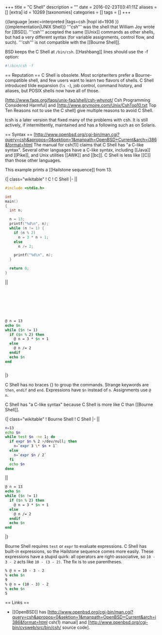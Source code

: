 +++
title = "C Shell"
description = ""
date = 2016-02-23T03:41:11Z
aliases = []
[extra]
id = 10269
[taxonomies]
categories = []
tags = []
+++

{{language
|exec=interpreted
|tags=csh
|hopl id=1936
}}{{implementation|UNIX Shell}}
'''csh''' was the shell that William Joy wrote for [[BSD]]. '''csh''' accepted the same [[Unix]] commands as other shells, but had a very different syntax (for variable assignments, control flow, and such). '''csh''' is not compatible with the [[Bourne Shell]].

BSD keeps the C Shell at <code>/bin/csh</code>. [[Hashbang]] lines should use the -f option:


```csh
#!/bin/csh -f
```


== Reputation ==
C Shell is obsolete. Most scriptwriters prefer a Bourne-compatible shell, and few users want to learn two flavors of shells. C Shell introduced tilde expansion (<code>ls ~</code>), job control, command history, and aliases, but POSIX shells now have all of those.

[http://www.faqs.org/faqs/unix-faq/shell/csh-whynot/ Csh Programming Considered Harmful] and [http://www.grymoire.com/Unix/CshTop10.txt Top Ten Reasons not to use the C shell] give multiple reasons to avoid C Shell.

tcsh is a later version that fixed many of the problems with csh. It is still actively, if intermittently, maintained and has a following such as on Solaris.

== Syntax ==
[http://www.openbsd.org/cgi-bin/man.cgi?query=csh&apropos=0&sektion=1&manpath=OpenBSD+Current&arch=i386&format=html The manual for csh(1)] claims that C Shell has "a C-like syntax". Several other languages have a C-like syntax, including [[Java]] and [[Pike]], and Unix utilities [[AWK]] and [[bc]]. C Shell is less like [[C]] than those other languages.

This example prints a [[Hailstone sequence]] from 13.

{| class="wikitable"
! C
! C Shell
|-
||
```c
#include <stdio.h>

int
main()
{
  int n;

  n = 13;
  printf("%d\n", n);
  while (n != 1) {
    if (n % 2)
      n = 3 * n + 1;
    else
      n /= 2;

    printf("%d\n", n);
  }

  return 0;
}
```

||
```csh







@ n = 13
echo $n
while ($n != 1)
  if ($n % 2) then
    @ n = 3 * $n + 1
  else
    @ n /= 2
  endif
  echo $n
end



```

|}

C Shell has no braces {} to group the commands. Strange keywords are <code>then</code>, <code>endif</code> and <code>end</code>. Expressions have <code>$n</code> instead of <code>n</code>. Assignments use <code>@ n</code>.

C Shell has "a C-like syntax" because C Shell is more like C than [[Bourne Shell]].

{| class="wikitable"
! Bourne Shell
! C Shell
|-
||
```bash
n=13
echo $n
while test $n -ne 1; do
  if expr $n % 2 >/dev/null; then
    n=`expr 3 \* $n + 1`
  else
    n=`expr $n / 2`
  fi
  echo $n
done
```

||
```csh
@ n = 13
echo $n
while ($n != 1)
  if ($n % 2) then
    @ n = 3 * $n + 1
  else
    @ n /= 2
  endif
  echo $n
end
```

|}

Bourne Shell requires <code>test</code> or <code>expr</code> to evaluate expressions. C Shell has built-in expressions, so the Hailstone sequence comes more easily. These expressions have a stupid quirk: all operators are right-associative, so <code>10 - 3 - 2</code> acts like <code>10 - (3 - 2)</code>. The fix is to use parentheses.


```csh
% @ n = 10 - 3 - 2
% echo $n
9
% @ n = (10 - 3) - 2
% echo $n
5
```


== Links ==
* [[OpenBSD]] has [http://www.openbsd.org/cgi-bin/man.cgi?query=csh&apropos=0&sektion=1&manpath=OpenBSD+Current&arch=i386&format=html csh(1) manual] and [http://www.openbsd.org/cgi-bin/cvsweb/src/bin/csh/ source code].
